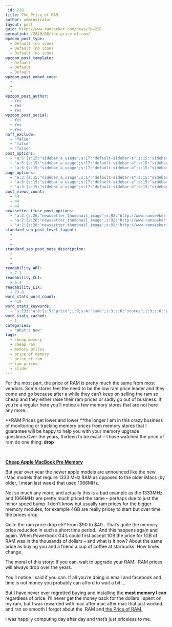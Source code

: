 ```yaml
---
 id: 218
title: The Price of RAM
author: adminstrator
layout: post
guid: http://www.ramseeker.com/news/?p=218
permalink: /2010/08/the-price-of-ram/
wpzoom_post_type:
  - Default (no icon)
  - Default (no icon)
  - Default (no icon)
wpzoom_post_template:
  - Default
  - Default
  - Default
wpzoom_post_embed_code:
  - 
  - 
  - 
wpzoom_post_author:
  - Yes
  - Yes
  - Yes
wpzoom_post_social:
  - Yes
  - Yes
  - Yes
naff_exclude:
  - 'false'
  - 'false'
  - 'false'
post_options:
  - 'a:5:{s:15:"sidebar_a_usage";s:17:"default-sidebar-a";s:15:"sidebar_b_usage";s:17:"default-sidebar-b";s:9:"hwa_usage";s:17:"default-headerbar";s:8:"ad_above";s:0:"";s:8:"ad_below";s:0:"";}'
  - 'a:5:{s:15:"sidebar_a_usage";s:17:"default-sidebar-a";s:15:"sidebar_b_usage";s:17:"default-sidebar-b";s:9:"hwa_usage";s:17:"default-headerbar";s:8:"ad_above";s:0:"";s:8:"ad_below";s:0:"";}'
  - 'a:5:{s:15:"sidebar_a_usage";s:17:"default-sidebar-a";s:15:"sidebar_b_usage";s:17:"default-sidebar-b";s:9:"hwa_usage";s:17:"default-headerbar";s:8:"ad_above";s:0:"";s:8:"ad_below";s:0:"";}'
page_options:
  - 'a:3:{s:15:"sidebar_a_usage";s:17:"default-sidebar-a";s:15:"sidebar_b_usage";s:17:"default-sidebar-b";s:9:"hwa_usage";s:17:"default-headerbar";}'
  - 'a:3:{s:15:"sidebar_a_usage";s:17:"default-sidebar-a";s:15:"sidebar_b_usage";s:17:"default-sidebar-b";s:9:"hwa_usage";s:17:"default-headerbar";}'
  - 'a:3:{s:15:"sidebar_a_usage";s:17:"default-sidebar-a";s:15:"sidebar_b_usage";s:17:"default-sidebar-b";s:9:"hwa_usage";s:17:"default-headerbar";}'
post_views_count:
  - 44
  - 44
  - 44
newssetter_tfuse_post_options:
  - 'a:2:{s:26:"newssetter_thumbnail_image";s:92:"http://www.ramseeker.com/wp-content/uploads/2010/08/Screen-shot-2011-03-25-at-4.04.05-PM.png";s:24:"newssetter_disable_image";s:4:"true";}'
  - 'a:2:{s:26:"newssetter_thumbnail_image";s:92:"http://www.ramseeker.com/wp-content/uploads/2010/08/Screen-shot-2011-03-25-at-4.04.05-PM.png";s:24:"newssetter_disable_image";s:4:"true";}'
  - 'a:2:{s:26:"newssetter_thumbnail_image";s:92:"http://www.ramseeker.com/wp-content/uploads/2010/08/Screen-shot-2011-03-25-at-4.04.05-PM.png";s:24:"newssetter_disable_image";s:4:"true";}'
standard_seo_post_level_layout:
  - 
  - 
  - 
standard_seo_post_meta_description:
  - 
  - 
  - 
readability_ARI:
  - 7.1
readability_CLI:
  - 6.4
readability_LIX:
  - 23.8
word_stats_word_count:
  - 419
word_stats_keywords:
  - 's:133:"a:8:{s:5:"price";i:9;s:4:"same";i:3;s:6:"stores";i:3;s:6:"prices";i:6;s:6:"memory";i:8;s:4:"drop";i:4;s:4:"just";i:3;s:4:"time";i:3;}";'
word_stats_cached:
  - 1
categories:
  - "What's New"
tags:
  - cheap memory
  - cheap ram
  - memory prices
  - price of memory
  - price of ram
  - ram prices
  - slider
---
```

For the most part, the price of RAM is pretty much the same from most vendors. Some stores feel the need to be the low ram price leader and they come and go because after a while they can&#8217;t keep on selling the ram so cheap and they either raise their ram prices or sadly go out of business. If you&#8217;re a regular here you&#8217;ll notice a few memory stores that are not here any more..

**RAM Prices get lower and lower **the longer I am in this crazy business of monitoring or tracking memory prices from memory stores that I guarantee will be happy to help you with your memory upgrade questions.Over the years, thirteen to be exact &#8211; I have watched the price of ram do one thing: **drop**

&nbsp;

**[Cheap Apple MacBook Pro Memory][1]**

But year over year the newer apple models are announced like the new iMac models that require 1333 MHz RAM as opposed to the older iMacs (by older, I mean last week) that used 1066MHz.

Not so much any more, and actually this is a bad example as the 1333MHz and 1066MHz are pretty much priced the same &#8211; perhaps due to just the minor speed bump  I don&#8217;t know but usually ram prices for the bigger memory modules, for example 4GB are really pricey to start but over time the prices drop.

Quite the ram price drop eh? From $90 to $40 . That&#8217;s quite the memory price reduction in such a short time period.  And this happens again and again. When Powerbook G4&#8217;s could first accept 1GB the price for 1GB of RAM was in the thousands of dollars &#8211; and what is it now? About the same price as buying you and a friend a cup of coffee at starbucks. How times change.

The moral of this story: If you can, wait to upgrade your RAM.  RAM prices will always drop over the years.

You&#8217;ll notice I said if you can. If all you&#8217;re doing is email and facebook and time is not money you probably can afford to wait a bit&#8230;.

But I have never ever regretted buying and installing the **most memory I can** regardless of price. I&#8217;ll never get the money back for the dollars I spent on my ram, but I was rewarded with mac after mac after mac that just worked and ran so smooth I forgot about the  RAM and[ the Price of RAM. ][2]

I was happily computing day after day and that&#8217;s just priceless to me.

 [1]: http://www.amazon.com/gp/product/B001PS9UKW/ref=as_li_ss_tl?ie=UTF8&tag=ramseeker-20&linkCode=as2&camp=1789&creative=390957&creativeASIN=B001PS9UKW
 [2]: http://www.ramseeker.com "the price of ram"
